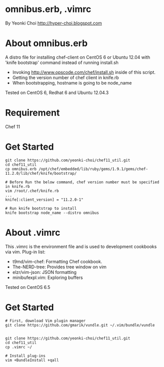 omnibus.erb, .vimrc
====
By Yeonki Choi  <a href="http://hyper-choi.blogspot.com">http://hyper-choi.blogspot.com</a>

About omnibus.erb
====
A distro file for installing chef-client on CentOS 6 or Ubuntu 12.04 with 'knife bootstrap' command instead of running install.sh

- Invoking http://www.opscode.com/chef/install.sh inside of this script.
- Getting the version number of chef client in knife.rb 
- When bootstrapping, hostname is going to be node_name  

Tested on CentOS 6, Redhat 6 and Ubuntu 12.04.3

Requirement
====
Chef 11 

Get Started
====
```
git clone https://github.com/yeonki-choi/chef11_util.git
cd chef11_util
cp omnibus.erb /opt/chef/embedded/lib/ruby/gems/1.9.1/gems/chef-11.2.0/lib/chef/knife/bootstrap/

# Before Run the below command, chef version number must be specified in knife.rb 
vim /root/.chef/knife.rb 
...
knife[:client_version] = "11.2.0-1"

# Run knife bootstrap to install 
knife bootstrap node_name --distro omnibus 

```


About .vimrc
====
This .vimrc is the environment file and is used to development cookbooks via vim.
Plug-in list:
- t9md/vim-chef: Formatting Chef cookbook.
- The-NERD-tree: Provides tree window on vim
- elzr/vim-json: JSON formatting
- minibufexpl.vim: Exploring buffers

Tested on CentOS 6.5

Get Started
====
```
# First, download Vim plugin manager
git clone https://github.com/gmarik/vundle.git ~/.vim/bundle/vundle


git clone https://github.com/yeonki-choi/chef11_util.git
cd chef11_util
cp .vimrc ~/

# Install plug-ins
vim +BundleInstall +qall
```

